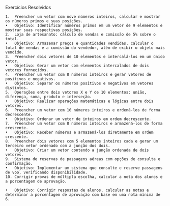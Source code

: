 Exercícios Resolvidos

	1.	Preencher um vetor com nove números inteiros, calcular e mostrar os números primos e suas posições.
	•	Objetivo: Identificar números primos em um vetor de 9 elementos e mostrar suas respectivas posições.
	2.	Loja de artesanato: cálculo de vendas e comissão de 5% sobre o total.
	•	Objetivo: Armazenar preços e quantidades vendidas, calcular o total de vendas e a comissão do vendedor, além de exibir o objeto mais vendido.
	3.	Preencher dois vetores de 10 elementos e intercalá-los em um único vetor.
	•	Objetivo: Gerar um vetor com elementos intercalados de dois vetores fornecidos.
	4.	Preencher um vetor com 8 números inteiros e gerar vetores de positivos e negativos.
	•	Objetivo: Separar os números positivos e negativos em vetores distintos.
	5.	Operações entre dois vetores X e Y de 10 elementos: união, diferença, soma, produto e interseção.
	•	Objetivo: Realizar operações matemáticas e lógicas entre dois vetores.
	6.	Preencher um vetor com 10 números inteiros e ordená-los de forma decrescente.
	•	Objetivo: Ordenar um vetor de inteiros em ordem decrescente.
	7.	Preencher um vetor com 8 números inteiros e armazená-los de forma crescente.
	•	Objetivo: Receber números e armazená-los diretamente em ordem crescente.
	8.	Preencher dois vetores com 5 elementos inteiros cada e gerar um terceiro vetor ordenado com a junção dos dois.
	•	Objetivo: Criar um vetor contendo a junção ordenada de dois vetores.
	9.	Sistema de reservas de passagens aéreas com opções de consulta e confirmação.
	•	Objetivo: Implementar um sistema que consulte e reserve passagens de voo, verificando disponibilidade.
	10.	Corrigir provas de múltipla escolha, calcular a nota dos alunos e a porcentagem de aprovação.

	•	Objetivo: Corrigir respostas de alunos, calcular as notas e determinar a porcentagem de aprovação com base em uma nota mínima de 6.
